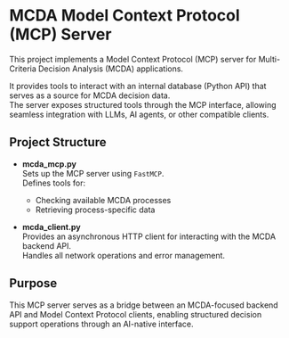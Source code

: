 # MCDA Model Context Protocol (MCP) Server

This project implements a Model Context Protocol (MCP) server for Multi-Criteria Decision Analysis (MCDA) applications.

It provides tools to interact with an internal database (Python API) that serves as a source for MCDA decision data.  
The server exposes structured tools through the MCP interface, allowing seamless integration with LLMs, AI agents, or other compatible clients.

## Project Structure

- **mcda_mcp.py**  
  Sets up the MCP server using `FastMCP`.  
  Defines tools for:

  - Checking available MCDA processes
  - Retrieving process-specific data

- **mcda_client.py**  
  Provides an asynchronous HTTP client for interacting with the MCDA backend API.  
  Handles all network operations and error management.

## Purpose

This MCP server serves as a bridge between an MCDA-focused backend API and Model Context Protocol clients, enabling structured decision support operations through an AI-native interface.
